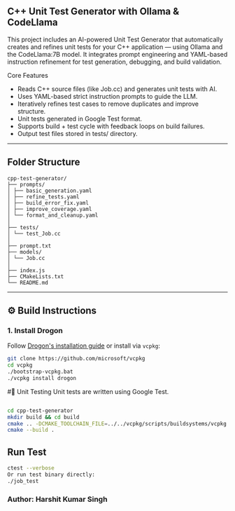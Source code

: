 ## C++ Unit Test Generator with Ollama & CodeLlama
This project includes an AI-powered Unit Test Generator that automatically creates and refines unit tests for your C++ application — using Ollama and the CodeLlama:7B model. It integrates prompt engineering and YAML-based instruction refinement for test generation, debugging, and build validation.

Core Features
 - Reads C++ source files (like Job.cc) and generates unit tests with AI.
 - Uses YAML-based strict instruction prompts to guide the LLM.
 - Iteratively refines test cases to remove duplicates and improve structure.
 - Unit tests generated in Google Test format.
 - Supports build + test cycle with feedback loops on build failures.
 - Output test files stored in tests/ directory.

---
## Folder Structure
```
cpp-test-generator/
├── prompts/ 
│ ├── basic_generation.yaml
│ ├── refine_tests.yaml 
│ ├── build_error_fix.yaml 
│ ├── improve_coverage.yaml 
│ └── format_and_cleanup.yaml 
│
├── tests/ 
│ └── test_Job.cc 
│
├── prompt.txt 
├── models/ 
│ └── Job.cc 
│
├── index.js
├── CMakeLists.txt 
└── README.md      
```
---

## ⚙️ Build Instructions

### 1. Install Drogon

Follow [Drogon's installation guide](https://github.com/drogonframework/drogon#build-and-install) or install via `vcpkg`:

```bash
git clone https://github.com/microsoft/vcpkg
cd vcpkg
./bootstrap-vcpkg.bat
./vcpkg install drogon
```

#🧪 Unit Testing
Unit tests are written using Google Test.

```bash

cd cpp-test-generator
mkdir build && cd build
cmake .. -DCMAKE_TOOLCHAIN_FILE=../../vcpkg/scripts/buildsystems/vcpkg.cmake
cmake --build .

```

## Run Test
```bash
ctest --verbose
Or run test binary directly:
./job_test

```

### Author: Harshit Kumar Singh
